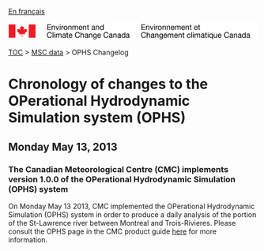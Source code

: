 [En français](changelog_ophs_fr.md)

![ECCC logo](../../img_eccc-logo.png)

[TOC](../../readme_en.md) > [MSC data](../readme_en.md) > OPHS Changelog

# Chronology of changes to the OPerational Hydrodynamic Simulation system (OPHS)

## Monday May 13, 2013

### The Canadian Meteorological Centre (CMC) implements version 1.0.0 of the OPerational Hydrodynamic Simulation (OPHS) system

On Monday May 13 2013, CMC implemented the OPerational Hydrodynamic Simulation (OPHS) system in order to produce a daily analysis of the portion of the St-Lawrence river between Montreal and Trois-Rivieres. Please consult the OPHS page in the CMC product guide [here](https://collaboration.cmc.ec.gc.ca/cmc/CMOI/product_guide/submenus/shop_e.html) for more information.
